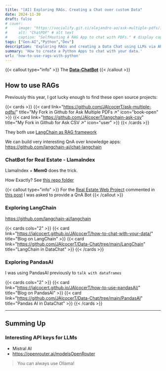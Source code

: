 ```yaml
---
title: "[AI] Exploring RAGs. Creating a Chat over custom Data"
date: 2024-11-30
draft: false
# cover:
#     image: "https://socialify.git.ci/alejandro-ao/ask-multiple-pdfs/image?description=1&font=Inter&language=1&name=1&stargazers=1&theme=Auto"
#     alt: "ChatPDF" # alt text
#     caption: "SelfHosting A RAG App to chat with PDFs." # display caption under cover
tags: ["Gen-AI","Python","Dev"]
description: 'Exploring RAGs and creating a Data Chat using LLMs via APIs'
summary: 'How to create a Python Apps to chat with your data.'
url: 'how-to-use-rags-with-python'
---
```



{{< callout type="info" >}}
The **[Data-ChatBot](https://github.com/JAlcocerT/Data-Chat)**
{{< /callout >}}

## How to use RAGs

Previously this year, I got lucky enough to find these open source projects:

{{< cards >}}
  {{< card link="https://github.com/JAlcocerT/ask-multiple-pdfs/" title="My Fork in Github for Ask Multiple PDFs ↗" icon="book-open" >}}
  {{< card link="https://github.com/JAlcocerT/langchain-ask-csv" title="My Fork in Github for Ask CSV ↗" icon="user" >}}
{{< /cards >}}

They both use [LangChain as RAG framework](#exploring-langchain)

We can build very interesting QnA over knowledge apps: https://github.com/langchain-ai/chat-langchain

### ChatBot for Real Estate - LlamaIndex

LlamaIndex + **Mem0** does the trick.

How Exactly? See [this repo folder](https://github.com/JAlcocerT/Data-Chat/tree/main/LLamaIndex/With_Mem0)


{{< callout type="info" >}}
For the [Real Estate Web Project](https://github.com/JAlcocerT/ScrewFastMoiRealEstate) commented in [this post](https://jalcocert.github.io/JAlcocerT/astro-web-setup/) I was asked to provide a QnA Bot
{{< /callout >}}

### Exploring LangChain

https://github.com/langchain-ai/langchain

{{< cards cols="2" >}}
  {{< card link="https://jalcocert.github.io/JAlcocerT/how-to-chat-with-your-data/" title="Blog on LangChain" >}}
  {{< card link="https://github.com/JAlcocerT/Data-Chat/tree/main/LangChain" title="LangChain in DataChat" >}}
{{< /cards >}}

### Exploring PandasAI

I was using PandasAI previously to `talk with dataframes`

{{< cards cols="2" >}}
  {{< card link="https://jalcocert.github.io/JAlcocerT/how-to-use-pandasAI/" title="Blog on PandasAI" >}}
  {{< card link="https://github.com/JAlcocerT/Data-Chat/tree/main/PandasAI" title="Pandas AI in DataChat" >}}
{{< /cards >}}

---

## Summing Up

### Interesting API keys for LLMs

* Mistral AI
* https://openrouter.ai/modelsOpenRouter

> You can always use Ollama!